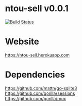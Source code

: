 # ntou-sell v0.0.1
[![Build Status](https://travis-ci.org/lemon37564/ntou-sell.svg?branch=main)](https://travis-ci.org/lemon37564/ntou-sell)

# Website
https://ntou-sell.herokuapp.com

# Dependencies
https://github.com/mattn/go-sqlite3 \
https://github.com/gorilla/sessions \
https://github.com/gorilla/mux
